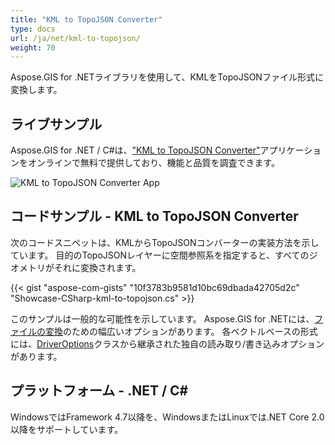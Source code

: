 ```yaml
---
title: "KML to TopoJSON Converter"
type: docs
url: /ja/net/kml-to-topojson/
weight: 70
---
```


Aspose.GIS for .NETライブラリを使用して、KMLをTopoJSONファイル形式に変換します。

## **ライブサンプル**

Aspose.GIS for .NET / C#は、["KML to TopoJSON Converter"](https://products.aspose.app/gis/conversion/kml-to-topojson)アプリケーションをオンラインで無料で提供しており、機能と品質を調査できます。

![KML to TopoJSON Converter App](conversion.png)

## **コードサンプル - KML to TopoJSON Converter**

次のコードスニペットは、KMLからTopoJSONコンバーターの実装方法を示しています。 目的のTopoJSONレイヤーに空間参照系を指定すると、すべてのジオメトリがそれに変換されます。 

{{< gist "aspose-com-gists" "10f3783b9581d10bc69dbada42705d2c" "Showcase-CSharp-kml-to-topojson.cs" >}}

このサンプルは一般的な可能性を示しています。 Aspose.GIS for .NETには、[ファイルの変換](https://docs.aspose.com/gis/net/vector-layers/)のための幅広いオプションがあります。 各ベクトルベースの形式には、[DriverOptions](https://reference.aspose.com/gis/net/aspose.gis/driveroptions)クラスから継承された独自の読み取り/書き込みオプションがあります。

## **プラットフォーム - .NET / C#**

WindowsではFramework 4.7以降を、WindowsまたはLinuxでは.NET Core 2.0以降をサポートしています。
